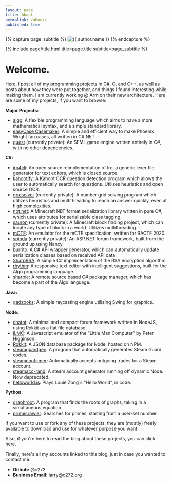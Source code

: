```yaml
---
layout: page
title: About
permalink: /about/
published: true
---
```


<div class="page" markdown="1">

{% capture page_subtitle %}
<img
    class="me"
    alt="{{ author.name }}"
    src="{{ site.author.photo | relative_url }}"
    srcset="{{ site.author.photo2x | relative_url }} 2x"
/>
{% endcapture %}

{% include page/title.html title=page.title subtitle=page_subtitle %}

# Welcome.
Here, I post all of my programming projects in C#, C, and C++, as well as posts about how they were put together, and things I found interesting while making them. I am currently working @ Arm on their new architecture.
Here are some of my projects, if you want to browse:

**Major Projects:**

- [algo](https://github.com/c272/algo): A flexible programming language which aims to have a more mathematical syntax, and a simple standard library.
- [easyCase Casemaker](http://www.forums.court-records.net/viewtopic.php?f=10&t=32837): A simple and efficient way to make Phoenix Wright fan cases, all written in C#.NET.
- [quest](https://github.com/c272/quest) (currently private): An SFML game engine written entirely in C#, with no other dependencies.

**C#:**
- [iro4cli](https://github.com/c272/iro4cli): An open source reimplementation of Iro, a generic lexer file generator for text editors, which is closed source.
- [kahootify](https://github.com/c272/kahootify): A Kahoot OCR question detection program which allows the user to automatically search for questions. Utilizes heuristics and open source OCR.
- [gridsolver](https://github.com/c272/gridsolver) (currently private): A number grid solving program which utilizes heuristics and multithreading to reach an answer quickly, even at high complexities.
- [nbt.net](https://github.com/c272/nbt.net): A Minecraft NBT format serialization library written in pure C#, which uses attributes for serializable class tagging.
- [sauron](https://github.com/c272/sauron) (currently private): A Minecraft block finding project, which can locate any type of block in a world. Utilizes multithreading.
- [mCTF](https://github.com/c272/mCTF): An emulator for the mCTF specification, written for RACTF 2020.
- [spinda](https://github.com/c272/spinda) (currently private): An ASP.NET forum framework, built from the ground up using Nancy.
- [burrito](https://github.com/c272/burrito): A C# API wrapper generator, which can automatically update serialization classes based on received API data.
- [SharpRSA](https://github.com/c272/SharpRSA): A simple C# implementation of the RSA encryption algorithm.
- [rhythm](https://github.com/c272/rhythm): A responsive text editor with intelligent suggestions, built for the Algo programming language.
- [sharpie](https://github.com/c272/sharpie): A remote source based C# package manager, which has become a part of the Algo language.

**Java:**
- [gadzooks](https://github.com/c272/gadzooks): A simple raycasting engine utilizing Swing for graphics.

**Node:**
- [chatot](https://github.com/c272/chatot): A minimal and compact forum framework written in NodeJS, using Rokkit as a flat file database.
- [jLMC](https://github.com/c272/jLMC): A Javascript emulator of the “Little Man Computer” by Peter Higginson.
- [Rokkit](http://npmjs.org/rokkit): A JSON database package for Node, hosted on NPM.
- [steamguardgen](https://github.com/c272/steamguardgen): A program that automatically generates Steam Guard codes.
- [steamconfirmer](https://github.com/c272/steamconfirmer): Automatically accepts outgoing trades for a Steam account.
- [steamacc-rand](https://github.com/c272/steamacc-rand): A steam account generator running off dynamic Node. Now deprecated.
- [helloworld.js](https://github.com/c272/helloworld.js): Plays Louie Zong`s “Hello World”, in code.

**Python:**

- [graphroot](https://github.com/c272/graphroot): A program that finds the roots of graphs, taking in a simultaneous equation.
- [primecrawler](https://github.com/c272/primecrawler): Searches for primes, starting from a user-set number.

If you want to use or fork any of these projects, they are (mostly) freely available to download and use for whatever purpose you want.

Also, if you're here to read the blog about these projects, you can click [here](/).

Finally, here's all my accounts linked to this blog, just in case you wanted to contact me.
* **Github:** @c272
* **Business Email:** larry@c272.org

</div>
